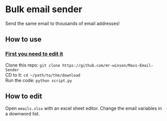 # Bulk email sender
Send the same email to thousands of email addresses!

## How to use
### [First you need to edit it](https://github.com/mr-winson/Mass-Email-Sender#how-to-edit)
Clone this repo:
`git clone https://github.com/mr-winson/Mass-Email-Sender`
<br>
CD to it:
`cd ~/path/to/the/download`
<br>
Run the code:
`python script.py`

## How to edit
Open `emails.xlsx` with an excel sheet editor.
Change the email variables in a downword list.
